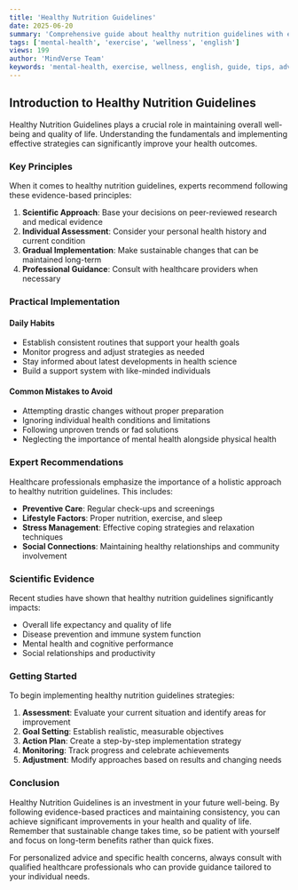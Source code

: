 ```yaml
---
title: 'Healthy Nutrition Guidelines'
date: 2025-06-20
summary: 'Comprehensive guide about healthy nutrition guidelines with expert insights and practical advice.'
tags: ['mental-health', 'exercise', 'wellness', 'english']
views: 199
author: 'MindVerse Team'
keywords: 'mental-health, exercise, wellness, english, guide, tips, advice'
---
```

## Introduction to Healthy Nutrition Guidelines

Healthy Nutrition Guidelines plays a crucial role in maintaining overall well-being and quality of life. Understanding the fundamentals and implementing effective strategies can significantly improve your health outcomes.

### Key Principles

When it comes to healthy nutrition guidelines, experts recommend following these evidence-based principles:

1. **Scientific Approach**: Base your decisions on peer-reviewed research and medical evidence
2. **Individual Assessment**: Consider your personal health history and current condition
3. **Gradual Implementation**: Make sustainable changes that can be maintained long-term
4. **Professional Guidance**: Consult with healthcare providers when necessary

### Practical Implementation

#### Daily Habits
- Establish consistent routines that support your health goals
- Monitor progress and adjust strategies as needed
- Stay informed about latest developments in health science
- Build a support system with like-minded individuals

#### Common Mistakes to Avoid
- Attempting drastic changes without proper preparation
- Ignoring individual health conditions and limitations
- Following unproven trends or fad solutions
- Neglecting the importance of mental health alongside physical health

### Expert Recommendations

Healthcare professionals emphasize the importance of a holistic approach to healthy nutrition guidelines. This includes:

- **Preventive Care**: Regular check-ups and screenings
- **Lifestyle Factors**: Proper nutrition, exercise, and sleep
- **Stress Management**: Effective coping strategies and relaxation techniques
- **Social Connections**: Maintaining healthy relationships and community involvement

### Scientific Evidence

Recent studies have shown that healthy nutrition guidelines significantly impacts:
- Overall life expectancy and quality of life
- Disease prevention and immune system function
- Mental health and cognitive performance
- Social relationships and productivity

### Getting Started

To begin implementing healthy nutrition guidelines strategies:

1. **Assessment**: Evaluate your current situation and identify areas for improvement
2. **Goal Setting**: Establish realistic, measurable objectives
3. **Action Plan**: Create a step-by-step implementation strategy
4. **Monitoring**: Track progress and celebrate achievements
5. **Adjustment**: Modify approaches based on results and changing needs

### Conclusion

Healthy Nutrition Guidelines is an investment in your future well-being. By following evidence-based practices and maintaining consistency, you can achieve significant improvements in your health and quality of life. Remember that sustainable change takes time, so be patient with yourself and focus on long-term benefits rather than quick fixes.

For personalized advice and specific health concerns, always consult with qualified healthcare professionals who can provide guidance tailored to your individual needs.